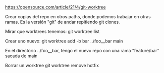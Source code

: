 https://opensource.com/article/21/4/git-worktree

Crear copias del repo en otros paths, donde podemos trabajar en otras ramas.
Es la versión "git" de andar repitiendo git clones.

Mirar que worktrees tenemos:
git worktree list

Crear uno nuevo:
git worktree add -b bar ../foo__bar main

En el directorio ../foo__bar, tengo el nuevo repo con una rama "feature/bar" sacada de main


Borrar un worktree
git worktree remove hotfix
